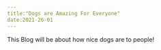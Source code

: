 ```yaml
---
title:"Dogs are Amazing For Everyone"
date:2021-26-01
---
```

This Blog will be about how nice dogs are to people!
